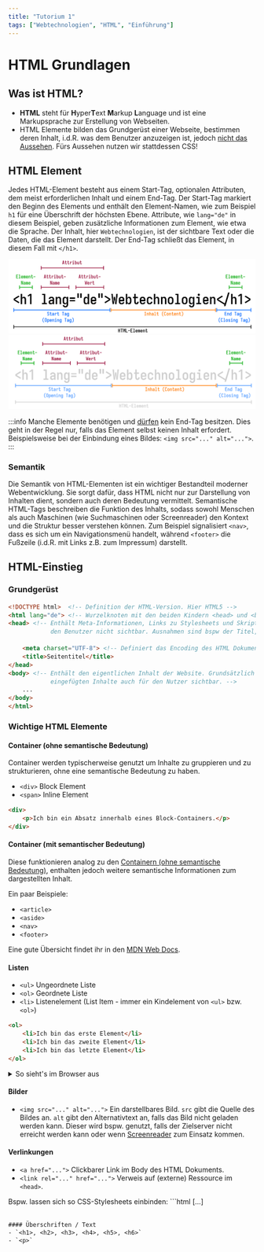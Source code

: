 ```yaml
---
title: "Tutorium 1"
tags: ["Webtechnologien", "HTML", "Einführung"]
---
```


# HTML Grundlagen

## Was ist HTML?

- **HTML** steht für **H**yper**T**ext **M**arkup **L**anguage und ist eine Markupsprache zur Erstellung von Webseiten. 
- HTML Elemente bilden das Grundgerüst einer Webseite, bestimmen deren Inhalt, i.d.R. was dem Benutzer anzuzeigen ist, jedoch <u>nicht das Aussehen</u>. Fürs Aussehen nutzen wir stattdessen CSS! 

## HTML Element

Jedes HTML-Element besteht aus einem Start-Tag, optionalen Attributen, dem meist erforderlichen Inhalt und einem End-Tag. 
Der Start-Tag markiert den Beginn des Elements und enthält den Element-Namen, wie zum Beispiel `h1` für eine Überschrift der höchsten Ebene. 
Attribute, wie `lang="de"` in diesem Beispiel, geben zusätzliche Informationen zum Element, wie etwa die Sprache. 
Der Inhalt, hier `Webtechnologien`, ist der sichtbare Text oder die Daten, die das Element darstellt. 
Der End-Tag schließt das Element, in diesem Fall mit `</h1>`.

![HTML-Element](./assets/tut_01_html_element.png#gh-light-mode-only)
![HTML-Element](./assets/tut_01_html_element_dark.png#gh-dark-mode-only)

:::info
Manche Elemente benötigen und [dürfen](https://developer.mozilla.org/en-US/docs/Web/HTML/Element/img#technical_summary) kein End-Tag besitzen. Dies geht in der Regel nur, falls das Element selbst keinen Inhalt erfordert.
Beispielsweise bei der Einbindung eines Bildes: `<img src="..." alt="...">`.
:::

### Semantik
Die Semantik von HTML-Elementen ist ein wichtiger Bestandteil moderner Webentwicklung. 
Sie sorgt dafür, dass HTML nicht nur zur Darstellung von Inhalten dient, sondern auch deren Bedeutung vermittelt. 
Semantische HTML-Tags beschreiben die Funktion des Inhalts, sodass sowohl Menschen als auch Maschinen (wie Suchmaschinen oder Screenreader) den Kontext und die Struktur besser verstehen können. 
Zum Beispiel signalisiert  `<nav>`, dass es sich um ein Navigationsmenü handelt, während `<footer>` die Fußzeile (i.d.R. mit Links z.B. zum Impressum) darstellt.

## HTML-Einstieg
### Grundgerüst
```html [showLineNumbers]
<!DOCTYPE html>  <!-- Definition der HTML-Version. Hier HTML5 -->
<html lang="de"> <!-- Wurzelknoten mit den beiden Kindern <head> und <body> -->
<head> <!-- Enthält Meta-Informationen, Links zu Stylesheets und Skripten. In der Regel für
            den Benutzer nicht sichtbar. Ausnahmen sind bspw der Titel, sowie das Favicon. -->
  
    <meta charset="UTF-8"> <!-- Definiert das Encoding des HTML Dokuments -->
    <title>Seitentitel</title>
</head>
<body> <!-- Enthält den eigentlichen Inhalt der Website. Grundsätzlich sind alle im Body
            eingefügten Inhalte auch für den Nutzer sichtbar. -->
    ...
</body>
</html>
```


### Wichtige HTML Elemente

#### Container (ohne semantische Bedeutung)
Container werden typischerweise genutzt um Inhalte zu gruppieren und zu strukturieren, ohne eine semantische Bedeutung zu haben. 

- `<div>`   Block Element
- `<span>`  Inline Element

```html
<div>
    <p>Ich bin ein Absatz innerhalb eines Block-Containers.</p>
</div>
```

#### Container (mit semantischer Bedeutung)
Diese funktionieren analog zu den [Containern (ohne semantische Bedeutung)](#container-ohne-semantische-bedeutung), enthalten jedoch weitere semantische Informationen zum dargestellten Inhalt. 

Ein paar Beispiele:

- `<article>`
- `<aside>`
- `<nav>`
- `<footer>`

Eine gute Übersicht findet ihr in den [MDN Web Docs](https://developer.mozilla.org/en-US/docs/Web/HTML/Element).

#### Listen
- `<ul>` Ungeordnete Liste
- `<ol>` Geordnete Liste
- `<li>` Listenelement (List Item - immer ein Kindelement von `<ul>` bzw. `<ol>`)

```html
<ol>
    <li>Ich bin das erste Element</li>
    <li>Ich bin das zweite Element</li>
    <li>Ich bin das letzte Element</li>
</ol>
```
<details>
  <summary>So sieht's im Browser aus</summary>
  <div>
    <h6>Ungeordnete Liste (`<ul>`)</h6>
    <ul>
        <li>Ich bin das erste Element</li>
        <li>Ich bin das zweite Element</li>
        <li>Ich bin das letzte Element</li>
    </ul>

    <h6>Geordnete Liste (`<ol>`)</h6>
    <ol>
        <li>Ich bin das erste Element</li>
        <li>Ich bin das zweite Element</li>
        <li>Ich bin das letzte Element</li>
    </ol>
  </div>
</details>

#### Bilder
- `<img src="..." alt="...">` Ein darstellbares Bild. `src` gibt die Quelle des Bildes an. `alt` gibt den Alternativtext an, falls das Bild nicht geladen werden kann. 
Dieser wird bspw. genutzt, falls der Zielserver nicht erreicht werden kann oder wenn [Screenreader](https://en.wikipedia.org/wiki/Screen_reader) zum Einsatz kommen. 

#### Verlinkungen
- `<a href="...">` Clickbarer Link im Body des HTML Dokuments.
- `<link rel="..." href="...">` Verweis auf (externe) Ressource im `<head>`. 

Bspw. lassen sich so CSS-Stylesheets einbinden:
    ```html
    <head>
        [...]
        <link rel="stylesheet" href="pfad/zum/stylesheet.css">
    </head>
  ```

#### Überschriften / Text
- `<h1>, <h2>, <h3>, <h4>, <h5>, <h6>`
- `<p>`